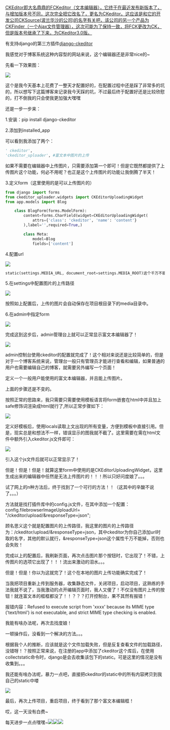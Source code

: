 <BlogInfo id="378" title="Django中ckeditor的使用" author="白日梦想猿" pv=0 read_times=0 pre_cost_time="170" category="Django" tag_list="['Django', '              插件', '              ckeditor']" create_time="2022.01.17 21:39:20.760395" update_time="2022.07.11 10:58:39" />

[CKEditor即大名鼎鼎的FCKeditor（文本编辑器），它终于在最近发布新版本了，与增加版本号不同，这次完全把它改名了，更名为CKeditor。这应该是和它的开发公司CKSource(波兰华沙的公司)的名字有关吧，该公司的另一个产品为CKFinder（一个Ajax文件管理器），这次可能为了保持一致，将FCK更改为CK，但是版本号继承了下来，为CKeditor3.0版。](https://baike.baidu.com/item/CKEditor/626256?fr=aladdin)

有支持django的第三方插件[django-ckeditor](https://pypi.org/project/django-ckeditor/)

我感觉对于博客系统这种内容型的网站来说，这个编辑器还是非常nice的~

先看一下效果图：

![](../media/image/2022/02/02/image-20220202212857-1.png)

这个是我今天基本上花费了一整天才配置好的，在配置过程中还是踩了非常多的坑的，所以想写下这篇博客来记录我今天踩的坑，不过最后终于配置好还是比较欣慰的，打不倒我的只会使我更加强大嘿嘿



还是一步一步来：

1.安装：pip install django-ckeditor



2.添加到installed_app



可以看到我添加了两个：
```python
' ckeditor',  
'ckeditor_uploader', #富文本中图片的上传
```


如果不需要在编辑器中上传图片，只需要添加第一个即可！但是它既然都提供了上传图片这个功能，何必不用呢？也正是这个上传图片的功能让我倒腾了半天！

  
3.定义form（这里使用的是可以上传图片的）
```python
from django import forms
from ckeditor_uploader.widgets import CKEditorUploadingWidget
from app.models import Blog

    class BlogForm(forms.ModelForm):
        content=forms.CharField(widget=CKEditorUploadingWidget(
            attrs={'class': 'ckeditor', 'name': 'content'}
        ),label='',required=True,)

        class Meta:
            model=Blog
            fields=['content']
```


4.配置url

![](../media/image/2022/02/02/image-20220202213052-2.png)
```python
static(settings.MEDIA_URL, document_root=settings.MEDIA_ROOT)这个千万不能漏掉，不然会上传文件失败！
```


5.在settings中配置图片的上传路径

![](../media/image/2022/02/02/image-20220202213130-3.png)

按照如上配置后，上传的图片会自动保存在项目根目录下的media目录中。

6.在admin中指定form

![](../media/image/2022/02/02/image-20220202213350-4.png)

完成这到这步后，admin管理台上就可以正常显示富文本编辑器了！

![](../media/image/2022/02/02/image-20220202213515-5.png)

admin控制台使用ckeditor的配置就完成了！这个相对来说还是比较简单的，但是对于一个博客系统来说，管理台一般只有管理员才能进行查看和编辑，如果普通的用户也需要编辑自己的博客，就需要另外编写一个页面！



定义一个一般用户能使用的富文本编辑器，并且能上传图片。

上面的步骤还是不变的。

按照正常的思路来，我只需要只需要使用模板语言将form嵌套在html中并且加上safe修饰词渲染成html就行了,所以正常步骤如下：

![](../media/image/2022/02/02/image-20220202213736-6.png)

定义好模板后，使用locals读取上文出现的所有变量，方便到模板中直接引用。但是，现实总是和想法不一样，错误显示的图我就不截了。这里需要在需在html文件中额外引入ckeditor.js文件即可：

![](../media/image/2022/02/02/image-20220202214037-7.png)

引入这个js文件后就可以正常显示了！

但是！但是！但是！就算这里form中使用的是CKEditorUploadingWidget，这里生成出来的编辑器中任然是无法上传图片的！！！所以只好问度娘了。。。

试了网上的n种方法后，终于找到了一个可行的方法！！（这其中的辛酸不说了。。。）



方法就是找打插件库中的config.js文件，在其中添加一个配置：config.filebrowserImageUploadUrl=
"/ckeditor/upload/&responseType=json";

顾名思义这个就是配置图片的上传路径，我这里的图片的上传路径为：/ckeditor/upload/&responseType=json，其中ckeditor为你自己添加url时取的名字，其他的默认就行，&responseType=json这个属性千万不能掉，否则也会失败！

完成以上的配置后，我刷新页面，再次点击图片那个按钮时，它出现了！不错，上传图片的选项它出现了！！！流出来激动的泪水。。。

但是！但是！你以为这就完了！这个在本地的图片上传功能确实完成了！

当我把项目重新上传到服务器，收集静态文件，关闭项目，启动项目，这熟练的手法我就不说了，当我激动的点开编辑页面时，我人又傻了！不仅没有图片上传的按钮！就连富文本的框框都没了！！？？？打开控制台，果不其然有报错！

报错内容：Refused to execute script from 'xxxx' because its MIME type ('text/html')
is not executable, and strict MIME type checking is enabled.

我能有啥办法呢，再次去找度娘！

一顿操作后，没看到一个解决的方法。。。



根据我个人的推断，应该就是这个文件加载失败，但是反复查看文件的加载路径，没错呀！？按照正常来说，在注册的app中添加了ckeditor这个库后，在使用collectstatic命令时，django是会去收集该包下的static。可是这里的情况是没有收集到。。。

我还能有啥办法呢，暴力一点吧，直接把ckeditor的static中的所有内容拷贝到我自己的static中喽

![](../media/image/2022/02/02/image-20220202214213-8.png)



最后，再次上传项目，重启项目，终于看到了那个富文本编辑框！

哎，这一天没有白费~

每天进步一点点嘿嘿~![](../media/image/2022/02/02/image-20220202214225-9.gif)![](../media/image/2022/02/02/image-20220202214225-9.gif)![](../media/image/2022/02/02/image-20220202214225-9.gif)















  



















